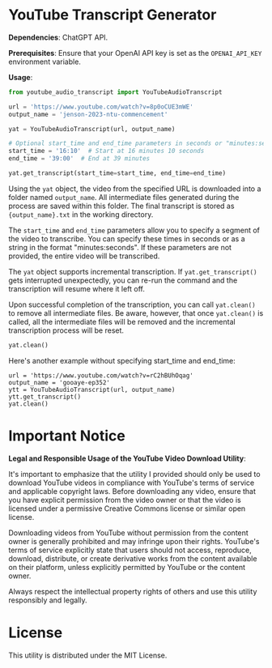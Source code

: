 # YouTube Transcript Generator

**Dependencies**: ChatGPT API.

**Prerequisites**: Ensure that your OpenAI API key is set as the `OPENAI_API_KEY` environment variable.

**Usage**:
```py
from youtube_audio_transcript import YouTubeAudioTranscript

url = 'https://www.youtube.com/watch?v=8p0oCUE3mWE'
output_name = 'jenson-2023-ntu-commencement'

yat = YouTubeAudioTranscript(url, output_name)

# Optional start_time and end_time parameters in seconds or "minutes:seconds" format
start_time = '16:10'  # Start at 16 minutes 10 seconds
end_time = '39:00'  # End at 39 minutes

yat.get_transcript(start_time=start_time, end_time=end_time)
```

Using the `yat` object, the video from the specified URL is downloaded into a folder named `output_name`. All intermediate files generated during the process are saved within this folder. The final transcript is stored as `{output_name}.txt` in the working directory.

The `start_time` and `end_time` parameters allow you to specify a segment of the video to transcribe. You can specify these times in seconds or as a string in the format "minutes:seconds". If these parameters are not provided, the entire video will be transcribed.

The `yat` object supports incremental transcription. If `yat.get_transcript()` gets interrupted unexpectedly, you can re-run the command and the transcription will resume where it left off.

Upon successful completion of the transcription, you can call `yat.clean()` to remove all intermediate files. Be aware, however, that once `yat.clean()` is called, all the intermediate files will be removed and the incremental transcription process will be reset.

```py
yat.clean()
```

Here's another example without specifying start_time and end_time:

```
url = 'https://www.youtube.com/watch?v=rC2hBUhOqag'
output_name = 'gooaye-ep352'
ytt = YouTubeAudioTranscript(url, output_name)
ytt.get_transcript()
yat.clean()
```

# Important Notice
**Legal and Responsible Usage of the YouTube Video Download Utility**:

It's important to emphasize that the utility I provided should only be used to download YouTube videos in compliance with YouTube's terms of service and applicable copyright laws. Before downloading any video, ensure that you have explicit permission from the video owner or that the video is licensed under a permissive Creative Commons license or similar open license.

Downloading videos from YouTube without permission from the content owner is generally prohibited and may infringe upon their rights. YouTube's terms of service explicitly state that users should not access, reproduce, download, distribute, or create derivative works from the content available on their platform, unless explicitly permitted by YouTube or the content owner.

Always respect the intellectual property rights of others and use this utility responsibly and legally.

# License
This utility is distributed under the MIT License.